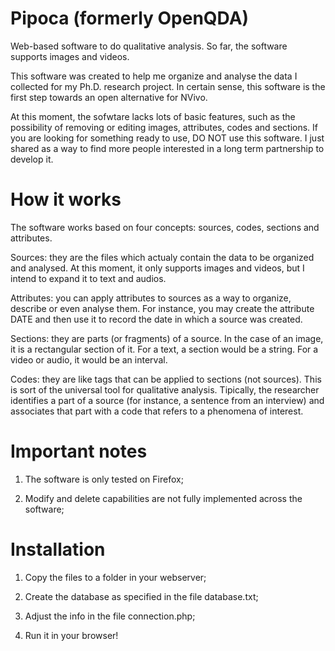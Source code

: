 # Pipoca (formerly OpenQDA)

Web-based software to do qualitative analysis. So far, the software supports images and videos.

This software was created to help me organize and analyse the data I collected for my Ph.D. research project. In certain sense, this software is the first step towards an open alternative for NVivo.

At this moment, the sofwtare lacks lots of basic features, such as the possibility of removing or editing images, attributes, codes and sections. If you are looking for something ready to use, DO NOT use this software. I just shared as a way to find more people interested in a long term partnership to develop it.

# How it works

The software works based on four concepts: sources, codes, sections and attributes.

Sources: they are the files which actualy contain the data to be organized and analysed. At this moment, it only supports images and videos, but I intend to expand it to text and audios.

Attributes: you can apply attributes to sources as a way to organize, describe or even analyse them. For instance, you may create the attribute DATE and then use it to record the date in which a source was created.

Sections: they are parts (or fragments) of a source. In the case of an image, it is a rectangular section of it. For a text, a section would be a string. For a video or audio, it would be an interval.

Codes: they are like tags that can be applied to sections (not sources). This is sort of the universal tool for qualitative analysis. Tipically, the researcher identifies a part of a source (for instance, a sentence from an interview) and associates that part with a code that refers to a phenomena of interest.

# Important notes

1) The software is only tested on Firefox;

2) Modify and delete capabilities are not fully implemented across the software;

# Installation

1) Copy the files to a folder in your webserver;

2) Create the database as specified in the file database.txt;

3) Adjust the info in the file connection.php;

4) Run it in your browser!
